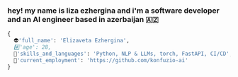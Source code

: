 ### hey! my name is liza ezhergina and i'm a software developer and an AI engineer based in azerbaijan 🇦🇿

```python
{
  👽'full_name': 'Elizaveta Ezhergina',
  #️⃣'age': 28,
  🎏'skills_and_languages': 'Python, NLP & LLMs, torch, FastAPI, CI/CD',
  💒'current_employment': 'https://github.com/konfuzio-ai'
}
```

<!--
**iftwigs/iftwigs** is a ✨ _special_ ✨ repository because its `README.md` (this file) appears on your GitHub profile.

Here are some ideas to get you started:

- 🔭 I’m currently working on ...
- 🌱 I’m currently learning ...
- 👯 I’m looking to collaborate on ...
- 🤔 I’m looking for help with ...
- 💬 Ask me about ...
- 📫 How to reach me: ...
- 😄 Pronouns: ...
- ⚡ Fun fact: ...
-->
